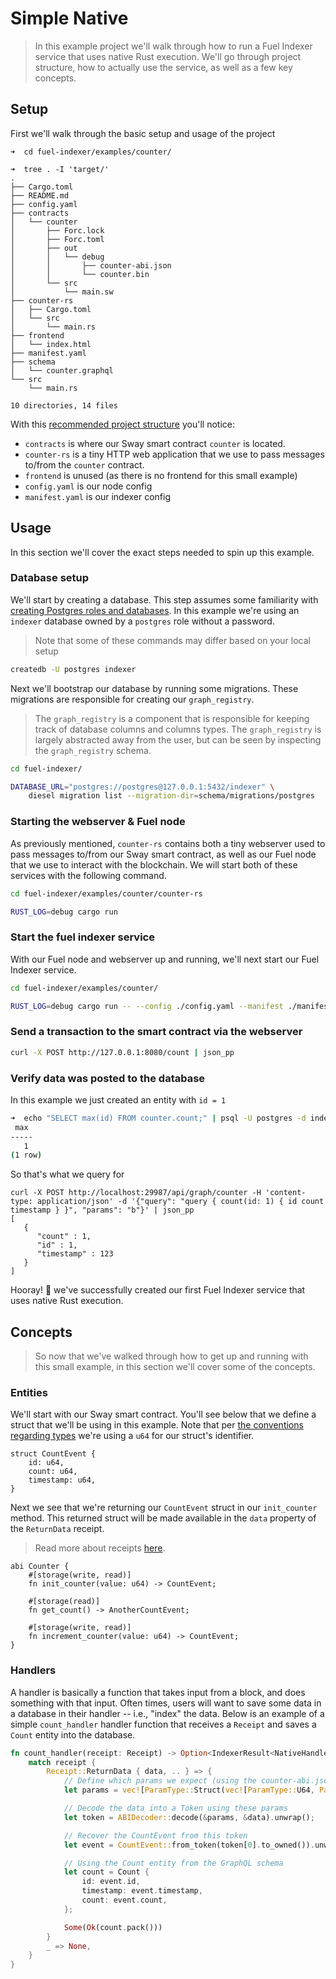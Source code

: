 # Simple Native

> In this example project we'll walk through how to run a Fuel Indexer service that uses native Rust execution. We'll go through project structure, how to actually use the service, as well as a few key concepts.

## Setup

First we'll walk through the basic setup and usage of the project

```text
➜  cd fuel-indexer/examples/counter/

➜  tree . -I 'target/'
.
├── Cargo.toml
├── README.md
├── config.yaml
├── contracts
│   └── counter
│       ├── Forc.lock
│       ├── Forc.toml
│       ├── out
│       │   └── debug
│       │       ├── counter-abi.json
│       │       └── counter.bin
│       └── src
│           └── main.sw
├── counter-rs
│   ├── Cargo.toml
│   └── src
│       └── main.rs
├── frontend
│   └── index.html
├── manifest.yaml
├── schema
│   └── counter.graphql
└── src
    └── main.rs

10 directories, 14 files
```

With this [recommended project structure](../getting-started/fuel-indexer-project.md) you'll notice:
- `contracts` is where our Sway smart contract `counter` is located.
- `counter-rs` is a tiny HTTP web application that we use to pass messages to/from the `counter` contract.
- `frontend` is unused (as there is no frontend for this small example)
- `config.yaml` is our node config
- `manifest.yaml` is our indexer config

## Usage

In this section we'll cover the exact steps needed to spin up this example.

### Database setup

We'll start by creating a database. This step assumes some familiarity with [creating Postgres roles and databases](https://learn.coderslang.com/0120-databases-roles-and-tables-in-postgresql/). In this example we're using an `indexer` database owned by a `postgres` role without a password.

> Note that some of these commands may differ based on your local setup

```bash
createdb -U postgres indexer
```

Next we'll bootstrap our database by running some migrations. These migrations are responsible for creating our `graph_registry`. 

> The `graph_registry` is a component that is responsible for keeping track of database columns and columns types. The `graph_registry` is largely abstracted away from the user, but can be seen by inspecting the `graph_registry` schema.

```bash
cd fuel-indexer/

DATABASE_URL="postgres://postgres@127.0.0.1:5432/indexer" \
    diesel migration list --migration-dir=schema/migrations/postgres
```

### Starting the webserver & Fuel node

As previously mentioned, `counter-rs` contains both a tiny webserver used to pass messages to/from our Sway smart contract, as well as our Fuel node that we use to interact with the blockchain. We will start both of these services with the following command.

```bash
cd fuel-indexer/examples/counter/counter-rs

RUST_LOG=debug cargo run
```

### Start the fuel indexer service

With our Fuel node and webserver up and running, we'll next start our Fuel Indexer service.

```bash
cd fuel-indexer/examples/counter/

RUST_LOG=debug cargo run -- --config ./config.yaml --manifest ./manifest.yaml
```

### Send a transaction to the smart contract via the webserver

```bash
curl -X POST http://127.0.0.1:8080/count | json_pp
```

### Verify data was posted to the database

In this example we just created an entity with `id = 1`

```bash
➜  echo "SELECT max(id) FROM counter.count;" | psql -U postgres -d indexer
 max
-----
   1
(1 row)
```

So that's what we query for

```
curl -X POST http://localhost:29987/api/graph/counter -H 'content-type: application/json' -d '{"query": "query { count(id: 1) { id count timestamp } }", "params": "b"}' | json_pp
[
   {
      "count" : 1,
      "id" : 1,
      "timestamp" : 123
   }
]
```

Hooray! 🎉 we've successfully created our first Fuel Indexer service that uses native Rust execution.

## Concepts

> So now that we've walked through how to get up and running with this small example, in this section we'll cover some of the concepts.

### Entities

We'll start with our Sway smart contract. You'll see below that we define a struct that we'll be using in this example. Note that per [the conventions regarding types](./../database/types.md) we're using a `u64` for our struct's identifier.

```sway
struct CountEvent {
    id: u64,
    count: u64,
    timestamp: u64,
}
```

Next we see that we're returning our `CountEvent` struct in our `init_counter` method. This returned struct will be made available in the `data` property of the `ReturnData` receipt.

> Read more about receipts [here](https://github.com/FuelLabs/fuel-specs/blob/master/specs/protocol/abi.md).

```sway
abi Counter {
    #[storage(write, read)]
    fn init_counter(value: u64) -> CountEvent;

    #[storage(read)]
    fn get_count() -> AnotherCountEvent;

    #[storage(write, read)]
    fn increment_counter(value: u64) -> CountEvent;
}
```

### Handlers

A handler is basically a function that takes input from a block, and does something with that input. Often times, users will want to save some data in a database in their handler -- i.e., "index" the data. Below is an example of a simple `count_handler` handler function that receives a `Receipt` and saves a `Count` entity into the database.

```rust
fn count_handler(receipt: Receipt) -> Option<IndexerResult<NativeHandlerResult>> {
    match receipt {
        Receipt::ReturnData { data, .. } => {
            // Define which params we expect (using the counter-abi.json as a reference)
            let params = vec![ParamType::Struct(vec![ParamType::U64, ParamType::U64, ParamType::U64])];

            // Decode the data into a Token using these params
            let token = ABIDecoder::decode(&params, &data).unwrap();

            // Recover the CountEvent from this token
            let event = CountEvent::from_token(token[0].to_owned()).unwrap();

            // Using the Count entity from the GraphQL schema
            let count = Count {
                id: event.id,
                timestamp: event.timestamp,
                count: event.count,
            };

            Some(Ok(count.pack()))
        }
        _ => None,
    }
}
```
